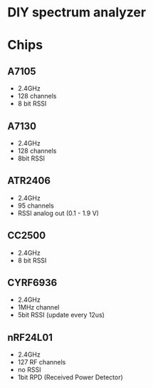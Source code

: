 # DIY spectrum analyzer


# Chips

## A7105
* 2.4GHz
* 128 channels
* 8 bit RSSI

## A7130
* 2.4GHz
* 128 channels
* 8bit RSSI

## ATR2406
* 2.4GHz
* 95 channels
* RSSI analog out (0.1 - 1.9 V)

## CC2500
* 2.4GHz
* 8 bit RSSI


## CYRF6936
* 2.4GHz
* 1MHz channel
* 5bit RSSI (update every 12us)

## nRF24L01
* 2.4GHz
* 127 RF channels 
* no RSSI
* 1bit RPD (Received Power Detector) 


